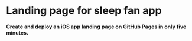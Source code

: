 # Landing page for sleep fan app 
**Create and deploy an iOS app landing page on GitHub Pages in only five minutes.**

